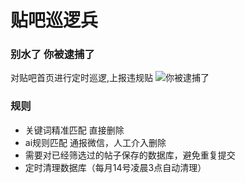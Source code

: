 # 贴吧巡逻兵

### 别水了 你被逮捕了
对贴吧首页进行定时巡逻,上报违规贴
![你被逮捕了](https://s1.locimg.com/2025/03/20/f27a64c8cbc8c.jpeg)


### 规则
- 关键词精准匹配 直接删除
- ai规则匹配 通报微信，人工介入删除
- 需要对已经筛选过的帖子保存的数据库，避免重复提交
- 定时清理数据库（每月14号凌晨3点自动清理）


